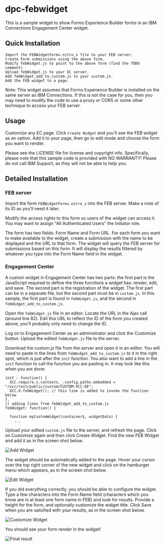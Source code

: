 # dpc-febwidget

This is a sample widget to show Forms Experience Builder forms in an
IBM Connections Engagement Center widget.

## Quick Installation

```
Import the FEBWidgetForms.nitro_s file to your FEB server.
Create Form submissions using the above form.
Modify febWidget.js to point to the above form (find the TODO comment).
Upload febWidget.js to your EC server.
Add febWidget_add_to_custom.js to your custom.js.
Add the FEB widget to a page.
```

Note: This widget assumes that Forms Experience Builder is installed on the same server as IBM Connections.
If this is not the case for you, then you may need to modify the code to use a proxy or CORS or some
other technique to access your FEB server.

## Usage

Customize any EC page.  Click `Create Widget` and you'll see the FEB widget as an option.
Add it to your page, then go to edit mode and choose the form you want to render.

Please see the LICENSE file for license and copyright info. Specifically, please note that
this sample code is provided with NO WARRANTY! Please do not call IBM Support, as they will
not be able to help you.

## Detailed Installation

### FEB server

Import the form `FEBWidgetForms.nitro_s` into the FEB server. Make a note of its ID as you'll need it later.

Modify the access rights to this form so users of the widget can access it.  You may want to assign
"All Authenticated Users" the Initiator role.

The form has two fields: Form Name and Form URL.  For each form you want to
make available to the widget, create a submission with the name to be displayed and the URL to
that form.  The widget will query the FEB server for submissions based on this form.  It will display the results
filtered by whatever you type into the Form Name field in the widget.

### Engagement Center

A custom widget in Engagement Center has two parts: the first part is the JavaScript required to define
the three functions a widget has: render, edit, and save.  The second part is the registration of the
widget.  The first part can be in a separate file, but the second part must be in `custom.js`. In this sample,
the first part is found in `febWidget.js`, and the second in `febWidget_add_to_custom.js`.

Open the `febWidget.js` file in an editor.  Locate the URL in the Ajax call (around line 82). Edit
this URL to reflect the ID of the form you created above; you'll probably only need to change the ID.

Log on to Engagement Center as an administrator and click the Customize button. Upload the edited `febWidget.js`
file to the server.

Download the custom.js file from the server and open it in an editor.  You will need to paste in the
lines from `febWidget_add_to_custom.js` to it in the right spot, which is just after the `init` function.
You also want to add a line _in_ the `init` function to call the function you are pasting in.
It may look like this when you are done:

```
init : function() {
  XCC.require.s.contexts._.config.paths.embedded = "/xcc/rest/public/custom/CUSTOM-XCC-EE";			
  XCC.X.febWidget(); // this line is added to invoke the function below
},
// adding lines from febWidget_add_to_custom.js
febWidget: function() {

  function myCustomWidget(container$, widgetData) {
    ...

```

Upload your edited `custom.js` file to the server, and refresh the page. Click on Customize again
and then click Create Widget.  Find the new FEB Widget and add it as in the screen shot below.

![Add Widget](http://github.ibm.com/dcacy/dpc-febwidget/raw/master/images/add_widget.png)

The widget should be automatically added to the page. Hover your cursor over the top right corner
of the new widget and click on the hamburger menu which appears, as in the screen shot below.

![Edit Widget](http://github.ibm.com/dcacy/dpc-febwidget/raw/master/images/edit_widget.png)

If you did everything correctly, you should be able to configure the widget. Type a few characters
into the Form Name field (characters which you know are in at least one form name in FEB) and look
for results.  Provide a height for the form, and optionally customize the widget title. Click Save
when you are satisfied with your results, as in the screen shot below.

![Customize Widget](http://github.ibm.com/dcacy/dpc-febwidget/raw/master/images/customize_widget.png)

You should see your form render in the widget!

![Final result](http://github.ibm.com/dcacy/dpc-febwidget/raw/master/images/final.png)
